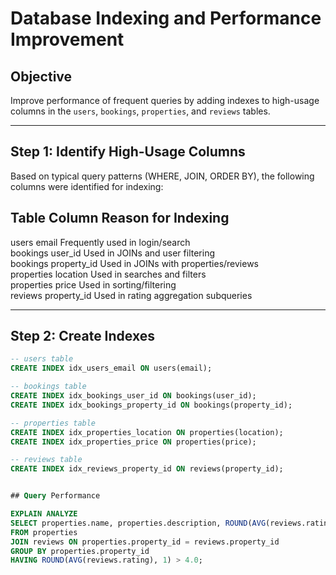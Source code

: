 # Database Indexing and Performance Improvement

## Objective
Improve performance of frequent queries by adding indexes to high-usage columns in the `users`, `bookings`, `properties`, and `reviews` tables.

---

## Step 1: Identify High-Usage Columns

Based on typical query patterns (WHERE, JOIN, ORDER BY), the following columns were identified for indexing:

 Table        Column          Reason for Indexing                    
---------------------------------------------------------------------
 users        email           Frequently used in login/search        
 bookings     user_id         Used in JOINs and user filtering       
 bookings     property_id     Used in JOINs with properties/reviews  
 properties   location        Used in searches and filters           
 properties   price           Used in sorting/filtering              
 reviews      property_id     Used in rating aggregation subqueries  

---

## Step 2: Create Indexes

```sql
-- users table
CREATE INDEX idx_users_email ON users(email);

-- bookings table
CREATE INDEX idx_bookings_user_id ON bookings(user_id);
CREATE INDEX idx_bookings_property_id ON bookings(property_id);

-- properties table
CREATE INDEX idx_properties_location ON properties(location);
CREATE INDEX idx_properties_price ON properties(price);

-- reviews table
CREATE INDEX idx_reviews_property_id ON reviews(property_id);


## Query Performance

EXPLAIN ANALYZE
SELECT properties.name, properties.description, ROUND(AVG(reviews.rating), 1) AS avg_rating
FROM properties
JOIN reviews ON properties.property_id = reviews.property_id
GROUP BY properties.property_id
HAVING ROUND(AVG(reviews.rating), 1) > 4.0;
